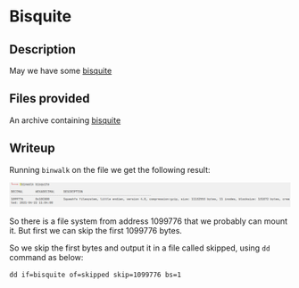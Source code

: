 # Bisquite

## Description

May we have some [bisquite](bisquite)

## Files provided

An archive containing [bisquite](bisquite)

## Writeup

Running `binwalk` on the file we get the following result:

![binwalk output](screenshots/binwalk.png)

So there is a file system from address 1099776 that we probably can mount it. But first we can skip the first 1099776 bytes.

So we skip the first bytes and output it in a file called skipped, using `dd` command as below:

```
dd if=bisquite of=skipped skip=1099776 bs=1
```
